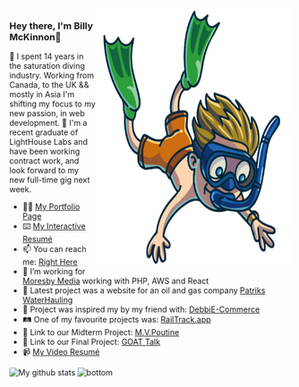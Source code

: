 <img align="right" src="https://github.com/Billex87/Billex87/blob/main/favpng_florida-scuba-divers-underwater-diving-diving-mask-scuba-diving.png" width=350px height=465px/>

### Hey there, I'm Billy McKinnon👋
🤿 I spent 14 years in the saturation diving industry. Working from Canada, to the UK && mostly in Asia I'm shifting my focus to my new passion, in web development. 
🧭 I'm a recent graduate of LightHouse Labs and have been working contract work, and look forward to my new full-time gig next week.

- 👨‍💼 <a href="https://billymckinnon.com" alt="My site">My Portfolio Page</a>
- ⌨️ <a href="https://resume.creddle.io/resume/d8xlf5aht4s" alt="My site">My Interactive Resumé</a>
- 📫 You can reach me: <a href="mailto: billy_mckinnon@icloud.com">Right Here</a>
- 📱 I’m working for [Moresby Media](https://www.constant-content.com/) working with PHP, AWS and React
- 🚚 Latest project was a website for an oil and gas company [Patriks WaterHauling](https://www.pwhltd.com/)
- 🛒 Project was inspired my by my friend with: [DebbiE-Commerce](https://debbie-commerce.herokuapp.com/)
- 🛤️ One of my favourite projects was: [RailTrack.app](https://railtrack.app)
- 🍟 Link to our Midterm Project: [M.V.Poutine](https://drive.google.com/file/d/1qWMjCsRZwXaTALJ5yBUboVkRxfWnzTB-/view?usp=sharing)
- 🏀 Link to our Final Project: [GOAT Talk](https://drive.google.com/file/d/1BDYtnU6JS4ADiOzHGSguMJ8JYRGP1-bX/view?usp=drivesdk)
- 📹 <a href="https://bit.ly/364X39Z" alt="My site">My Video Resumé</a>

 ![My github stats](https://github-readme-stats.vercel.app/api?username=billex87&show_icons=true&theme=nord)
 <img src="https://raw.githubusercontent.com/jayehernandez/jayehernandez/dcd7447c179f5a1131590b6ccba2223e879ab655/readme/bottom.svg" alt="bottom">
